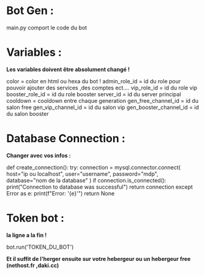 # Bot Gen :

main.py comport le code du bot

# Variables :

**Les variables doivent être absolument changé !**

color = color en html ou hexa du bot !
admin_role_id = id du role pour pouvoir ajouter des services ,des comptes ect....
vip_role_id = id du role vip
booster_role_id = id du role booster
server_id = id du server principal
cooldown = cooldown entre chaque generation
gen_free_channel_id = id du salon free
gen_vip_channel_id = id du salon vip
gen_booster_channel_id = id du salon booster

# Database Connection :

**Changer avec vos infos :**

def create_connection():
    try:
        connection = mysql.connector.connect(
            host="ip ou localhost",
            user="username",
            password="mdp",
            database="nom de la database"
        )
        if connection.is_connected():
            print("Connection to database was successful")
            return connection
    except Error as e:
        print(f"Error: '{e}'")
        return None

# Token bot :

**la ligne a la fin !**

bot.run('TOKEN_DU_BOT')


**Et il suffit de l'herger ensuite sur votre hebergeur ou un hebergeur free (nethost.fr ,daki.cc)**
